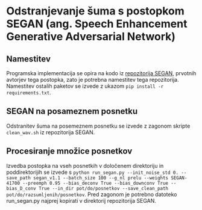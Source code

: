 # Odstranjevanje šuma s postopkom SEGAN (ang. Speech Enhancement Generative Adversarial Network)

## Namestitev

Programska implementacija se opira na kodo iz [repozitorija SEGAN](https://github.com/santi-pdp/segan), prvotnih avtorjev tega postopka, zato je potrebna namestitev tega repozitorija. Namestitev ostalih paketov se izvede z ukazom ```pip install -r requirements.txt```.

## SEGAN na posameznem posnetku

Odstranitev šuma na posemeznem posnetku se izvede z zagonom skripte ```clean_wav.sh``` iz repozitorija SEGAN.

## Procesiranje množice posnetkov

Izvedba postopka na vseh posnetkih v določenem direktoriju in poddirektorijih se izvede s ```python run_segan.py --init_noise_std 0. --save_path segan_v1.1 --batch_size 100 --g_nl prelu --weights SEGAN-41700 --preemph 0.95 --bias_deconv True --bias_downconv True --bias_D_conv True --in_dir pot/do/posnetkov --save_clean_path pot/do/razsumljenih/posnetkov```. Pred zagonom je potrebno datoteko run_segan.py najprej kopirati v direktorij repozitorija SEGAN.
